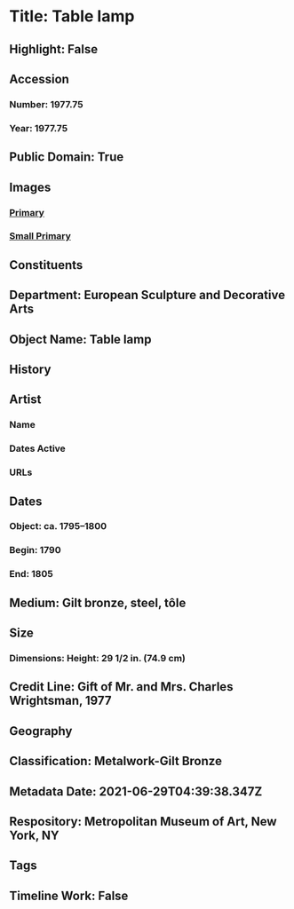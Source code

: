 # Title: Table lamp
## Highlight: False
## Accession
### Number: 1977.75
### Year: 1977.75
## Public Domain: True
## Images
### [Primary](https://images.metmuseum.org/CRDImages/es/original/210575.jpg)
### [Small Primary](https://images.metmuseum.org/CRDImages/es/web-large/210575.jpg)
## Constituents
## Department: European Sculpture and Decorative Arts
## Object Name: Table lamp
## History
## Artist
### Name
### Dates Active
### URLs
## Dates
### Object: ca. 1795–1800
### Begin: 1790
### End: 1805
## Medium: Gilt bronze, steel, tôle
## Size
### Dimensions: Height: 29 1/2 in. (74.9 cm)
## Credit Line: Gift of Mr. and Mrs. Charles Wrightsman, 1977
## Geography
## Classification: Metalwork-Gilt Bronze
## Metadata Date: 2021-06-29T04:39:38.347Z
## Respository: Metropolitan Museum of Art, New York, NY
## Tags
## Timeline Work: False